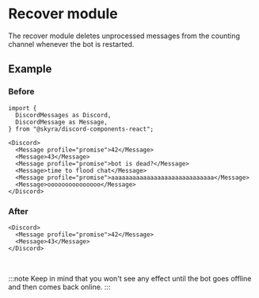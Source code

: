 # Recover module

The recover module deletes unprocessed messages from the counting channel whenever the bot is restarted.

## Example

### Before

```mdx-code-block
import {
  DiscordMessages as Discord,
  DiscordMessage as Message,
} from "@skyra/discord-components-react";

<Discord>
  <Message profile="promise">42</Message>
  <Message>43</Message>
  <Message profile="promise">bot is dead?</Message>
  <Message>time to flood chat</Message>
  <Message profile="promise">aaaaaaaaaaaaaaaaaaaaaaaaaaaaa</Message>
  <Message>ooooooooooooooo</Message>
</Discord>
```

### After

```mdx-code-block
<Discord>
  <Message profile="promise">42</Message>
  <Message>43</Message>
</Discord>
```

<br/>

:::note
Keep in mind that you won't see any effect until the bot goes offline and then comes back online.
:::
